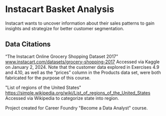 # Instacart Basket Analysis
Instacart wants to uncover information about their sales patterns to gain insights and strategize for better customer segmentation. 

## Data Citations
“The Instacart Online Grocery Shopping Dataset 2017”
www.instacart.com/datasets/grocery-shopping-2017 
Accessed via Kaggle on January 2, 2024.
Note that the customer data explored in Exercises 4.9 and 4.10, as well as the “prices” column in the Products data set, were both fabricated for the purpose of this course.

"List of regions of the United States"
https://simple.wikipedia.org/wiki/List_of_regions_of_the_United_States
Accessed via Wikipedia to categorize state into region.

Project created for Career Foundry "Become a Data Analyst" course.
